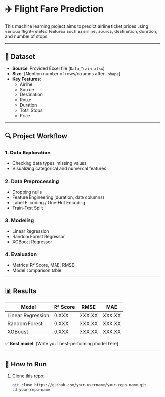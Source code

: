 # ✈️ Flight Fare Prediction

This machine learning project aims to predict airline ticket prices using various flight-related features such as airline, source, destination, duration, and number of stops.

---

## 📁 Dataset

- **Source**: Provided Excel file (`Data_Train.xlsx`)
- **Size**: [Mention number of rows/columns after `.shape`]
- **Key Features**:
  - Airline
  - Source
  - Destination
  - Route
  - Duration
  - Total Stops
  - Price

---

## 🔍 Project Workflow

### 1. Data Exploration
- Checking data types, missing values
- Visualizing categorical and numerical features

### 2. Data Preprocessing
- Dropping nulls
- Feature Engineering (duration, date columns)
- Label Encoding / One-Hot Encoding
- Train-Test Split

### 3. Modeling
- Linear Regression
- Random Forest Regressor
- XGBoost Regressor

### 4. Evaluation
- Metrics: R² Score, MAE, RMSE
- Model comparison table

---

## 📊 Results

| Model           | R² Score | RMSE     | MAE      |
|----------------|----------|----------|----------|
| Linear Regression | 0.XXX     | XXX.XX   | XXX.XX   |
| Random Forest     | 0.XXX     | XXX.XX   | XXX.XX   |
| XGBoost           | 0.XXX     | XXX.XX   | XXX.XX   |

✅ **Best model**: [Write your best-performing model here]

---

## 🚀 How to Run

1. Clone this repo:
   ```bash
   git clone https://github.com/your-username/your-repo-name.git
   cd your-repo-name

